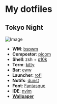 # My dotfiles
## Tokyo Night

![Image]()
- **WM**: [bspwm](https://github.com/baskerville/bspwm) 
- **Compostor**: [picom](https://github.com/yshui/picom)
- **Shell**: zsh + [p10k](https://github.com/romkatv/powerlevel10k)
- **Term**: [kitty](https://github.com/kovidgoyal/kitty)
- **Bar**: [eww](https://github.com/elkowar/eww)
- **Launcher**: [rofi](https://github.com/davatorium/rofi)
- **Notifs**: [dunst](https://github.com/dunst-project/dunst)
- **Font**: [Fantasque](https://www.nerdfonts.com/font-downloads)
- **IDE**: [nvim](https://github.com/INV-matt/nvim)
- [**Wallpaper**](https://wallhaven.cc/w/exo2gr)
